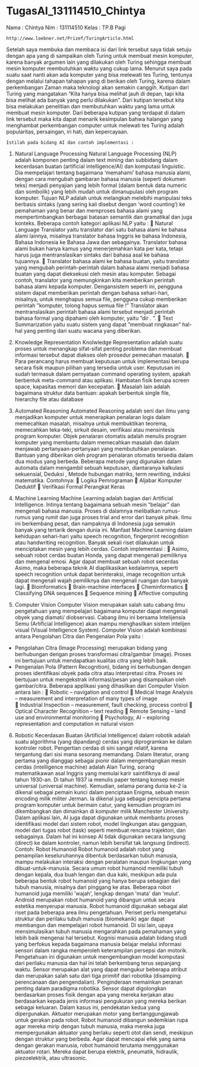 # TugasAI_131114510_Chintya
Nama 	 : Chintya
Nim 		 : 131114510
Kelas 	: TP.B Pagi

 	http://www.loebner.net/Prizef/TuringArticle.html
Setelah saya membuka dan membaca isi dari link tersebut saya tidak setuju dengan apa yang di sampaikan oleh Turing untuk membuat mesin komputer, karena banyak argumen lain yang dilakukan oleh Turing sehingga membuat mesin komputer  membutuhkan waktu yang cukup lama.
Menurut saya pada suatu saat nanti akan ada komputer yang bisa melewati tes Turing, tentunya dengan melalui tahapan tahapan yang di berikan oleh Turing, karena dalam perkembangan Zaman maka teknologi akan semakin canggih. Kutipan dari Turing yang mangatakan “Kita hanya bisa melihat jauh di depan, tapi kita bisa melihat ada banyak yang perlu dilakukan”.  Dari kutipan tersebut kita bisa melakukan penelitian dan membutuhkan waktu yang lama untuk membuat mesin komputer.
Dari beberapa kutipan yang terdapat di dalam link tersebut maka kita dapat menarik kesimpulan bahwa halangan yang menghambat perkembangan computer untuk melewati tes Turing adalah  popularitas, persaingan, iri hati, dan kepercayaan.

 	Istilah pada bidang AI dan contoh implementasi :

1.	Natural Language Processing
Natural Language Processing (NLP) adalah komponen penting dalam text mining dan subbidang dalam kecerdasan buatan (artificial intelligence/AI) dan komputasi linguistic. Dia mempelajari tentang bagaimana ‘memahami’ bahasa manusia alami, dengan cara mengubah gambaran bahasa manusia (seperti dokumen teks) menjadi penyajian yang lebih formal (dalam bentuk data numeric dan sombolik) yang lebih mudah untuk dimanupulasi oleh program komputer.
Tujuan NLP adalah untuk melangkah melebihi manipulasi teks berbasis sintaks (yang sering kali disebut dengan ‘word counting’) ke pemahaman yang benar dan memproses bahasa alami yang mempertimbangkan berbagai batasan semantik dan gramatikal dan juga konteks.
Beberapa contoh kategori aplikasi NLP yaitu :
	Natural Language Translator yaitu translator dari satu bahasa alami ke bahasa alami lainnya, misalnya translator bahasa Inggris ke bahasa Indonesia, Bahasa Indonesia ke Bahasa Jawa dan sebagainya. Translator bahasa alami bukan hanya kamus yang menerjemahkan kata per kata, tetapi harus juga mentranslasikan sintaks dari bahasa asal ke bahasa tujuannya.
	Translator bahasa alami ke bahasa buatan, yaitu translator yang mengubah perintah-perintah dalam bahasa alami menjadi bahasa buatan yang dapat dieksekusi oleh mesin atau komputer. Sebagai contoh, translator yang memungkinkan kita memberikan perintah bahasa alami kepada komputer. Dengansistem seperti ini, pengguna sistem dapat memberikan perintah dengan bahasa sehari-hari, misalnya, untuk menghapus semua file, pengguna cukup memberikan perintah ”komputer, tolong hapus semua file !” Translator akan mentranslasikan perintah bahasa alami tersebut menjadi perintah bahasa formal yang dipahami oleh komputer, yaitu ”dir *.* ”.
	Text Summarization yaitu suatu sistem yang dapat ”membuat ringkasan” hal-hal yang penting dari suatu wacana yang diberikan.

2.	Knowledge Representation
Knolwledge Representation adalah suatu proses untuk menangkap sifat-sifat penting problema dan membuat informasi tersebut dapat diakses oleh prosedur pemecahan masalah.
	Para perancang harus membuat keputusan untuk implementasi berupa secara fisik maupun pilihan yang tersedia untuk user. Keputusan ini sudah termasuk dalam pernyataan command operating system, apakah berbentuk meta-command atau aplikasi. Hambatan fisik berupa screen space, kapasitas memori dan kecepatan.
	Masalah lain adalah bagaimana struktur data bantuan: apakah berbentuk single file, hierarchy file atau database

3.	Automated Reasoning
Automated Reasoning adalah seni dan ilmu yang menjadikan komputer untuk  menerapkan penalaran logis dalam memecahkan masalah, misalnya untuk membuktikan teorema, memecahkan teka-teki, sirkuit desain, verifikasi atau mensintesis program komputer. Objek penalaran otomatis adalah menulis program komputer yang membantu dalam memecahkan masalah dan dalam menjawab pertanyaan-pertanyaan yang membutuhkan penalaran. Bantuan yang diberikan oleh program penalaran otomatis tersedia dalam dua modus yang berbeda.
Beberapa metode yang digunakan dalam automata dalam mengambil sebuah keputusan, diantaranya kalkulasi sekuensial, Deduksi , Metode hubungan matriks, term rewriting, induksi matematika. 
Contohnya:
	Logika Pemrograman
	Aljabar Komputer Deduktif
	Verifikasi Formal Perangkat Keras

4.	Machine Learning
Machine Learning adalah bagian dari Artificial Intelligence. Intinya tentang bagaimana sebuah mesin “belajar” dan mengenali bahasa manusia. Proses di dalamnya melibatkan rumus-rumus yang rumit dan juga proses trial and error dari banyak pihak. Ilmu ini berkembang pesat, dan nampaknya di Indonesia juga semakin banyak yang tertarik dengan dunia ini.
Manfaat Machine Learning dalam kehidupan sehari-hari yaitu speech recognition, fingerprint recognition atau handwriting recognition. Banyak sekali riset dilakukan untuk menciptakan mesin yang lebih cerdas. 
Contoh implementasi :
	Asimo, sebuah robot cerdas buatan Honda, yang dapat mengenali pemiliknya dan mengenal emosi. Agar dapat membuat sebuah robot secerdas Asimo, maka beberapa teknik AI diaplikasikan kedalamnya, seperti speech recognition untuk dapat berinteraksi, image recognition untuk dapat mengenali wajah pemiliknya dan mengenali ruangan dan banyak lagi.
	Bioinformatics
	Brain-machine interfaces
	Cheminformatics
	Classifying DNA sequences
	Sequence mining
	Affective computing

5.	Computer Vision
Computer Vision merupakan  salah satu cabang ilmu pengetahuan yang mempelajari bagaimana komputer dapat mengenali obyek yang diamati/ diobservasi. Cabang ilmu ini bersama Intelijensia Semu (Artificial Intelligence) akan mampu menghasilkan sistem intelijen visual (Visual Intelligence System). 
Computer Vision adalah kombinasi antara Pengolahan Citra dan Pengenalan Pola yaitu :
-	Pengolahan Citra (Image Processing) merupakan bidang yang berhubungan dengan proses transformasi citra/gambar (image). Proses ini bertujuan untuk mendapatkan kualitas citra yang lebih baik. 
-	Pengenalan Pola (Pattern Recognition), bidang ini berhubungan dengan proses identifikasi obyek pada citra atau interpretasi citra. Proses ini bertujuan untuk mengekstrak informasi/pesan yang disampaikan oleh gambar/citra.
Beberapa applikasi yang dihasilkan dari Computer Vision antara lain :
	Robotic – navigation and control
	Medical Image Analysis – measurement and interpretation of many types of   image  
	Industrial Inspection – measurement, fault checking, process control 
	Optical Character Recognition – text reading 
	Remote Sensing – land use and environmental monitoring
	Psychology, AI – exploring representation and computation in natural vision

6.	Robotic
Kecerdasan Buatan (Artificial Intelligence) dalam robotik adalah suatu algorithma (yang dipandang) cerdas yang diprogramkan ke dalam kontroler robot. Pengertian cerdas di sini sangat relatif, karena tergantung dari sisi mana sesorang memandang. Dalam literatur, orang pertama yang dianggap sebagai pionir dalam mengembangkan mesin cerdas (intelligence machine) adalah Alan Turing, sorang matematikawan asal Inggris yang memulai karir saintifiknya di awal tahun 1930-an. Di tahun 1937 ia menulis paper tentang konsep mesin universal (universal machine). Kemudian, selama perang dunia ke-2 ia dikenal sebagai pemain kunci dalam penciptaan Enigma, sebuah mesin encoding milik militer Jerman. Ia dikenal juga sebagai pencipta pertama program komputer untuk bermain catur, yang kemudian program ini dikembangkan dan dimainkan di komputer milik Manchester University.
Dalam aplikasi lain, AI juga dapat digunakan untuk membantu proses identifikasi model dari sistem robot, model lingkungan atau gangguan, model dari tugas robot (task) seperti membuat rencana trajektori, dan sebagainya. Dalam hal ini konsep AI tidak digunakan secara langsung (direct) ke dalam kontroler, namun lebih bersifat tak langsung (indirect).
 Contoh: Robot Humanoid
Robot humanoid adalah robot yang penampilan keseluruhannya dibentuk berdasarkan tubuh manusia, mampu melakukan interaksi dengan peralatan maupun lingkungan yang dibuat-untuk-manusia. Secara umum robot humanoid memiliki tubuh dengan kepala, dua buah lengan dan dua kaki, meskipun ada pula beberapa bentuk robot humanoid yang hanya berupa sebagian dari tubuh manusia, misalnya dari pinggang ke atas. Beberapa robot humanoid juga memiliki 'wajah', lengkap dengan 'mata' dan 'mulut'. Android merupakan robot humanoid yang dibangun untuk secara estetika menyerupai manusia.
Robot humanoid digunakan sebagai alat riset pada beberapa area ilmu pengetahuan. Periset perlu mengetahui struktur dan perilaku tubuh manusia (biomekanik) agar dapat membangun dan mempelajari robot humanoid. Di sisi lain, upaya mensimulasikan tubuh manusia mengarahkan pada pemahaman yang lebih baik mengenai hal tersebut. Kognisi manusia adalah bidang studi yang berfokus kepada bagaimana manusia belajar melalui informasi sensori dalam rangka memperoleh keterampilan persepsi dan motorik. Pengetahuan ini digunakan untuk mengembangkan model komputasi dari perilaku manusia dan hal ini telah berkembang terus sepanjang waktu. Sensor merupakan alat yang dapat mengukur beberapa atribut dan merupakan salah satu dari tiga primitif dari robotika (disamping perencanaan dan pengendalian). Penginderaan memainkan peranan penting dalam paradigma robotika.
Sensor dapat digolongkan berdasarkan proses fisik dengan apa yang mereka kerjakan atau berdasarkan kepada jenis informasi pengukuran yang mereka berikan sebagai keluaran. Dalam kasus ini, pendekatan kedua yang dipergunakan.
Aktuator merupakan motor yang bertanggungjawab untuk gerakan pada robot. Robot humanoid dibangun sedemikian rupa agar mereka mirip dengan tubuh manusia, maka mereka juga mempergunakan aktuator yang berlaku seperti otot dan sendi, meskipun dengan struktur yang berbeda. Agar dapat mencapai efek yang sama dengan gerakan manusia, robot humanoid terutama menggunakan aktuator rotari. Mereka dapat berupa elektrik, pneumatik, hidraulik, piezoelektrik, atau ultrasonic.
